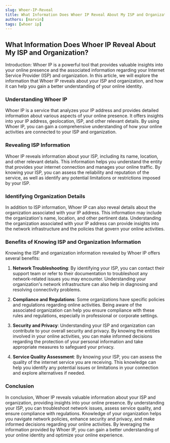 ```yaml
---
slug: Whoer-IP-Reveal
title: What Information Does Whoer IP Reveal About My ISP and Organization?
authors: [marvin]
tags: [whoer ip]
---
```


## **What Information Does Whoer IP Reveal About My ISP and Organization?**

Introduction:
Whoer IP is a powerful tool that provides valuable insights into your online presence and the associated information regarding your Internet Service Provider (ISP) and organization. In this article, we will explore the information that Whoer IP reveals about your ISP and organization, and how it can help you gain a better understanding of your online identity.

### **Understanding Whoer IP**

Whoer IP is a service that analyzes your IP address and provides detailed information about various aspects of your online presence. It offers insights into your IP address, geolocation, ISP, and other relevant details. By using Whoer IP, you can gain a comprehensive understanding of how your online activities are connected to your ISP and organization.

### **Revealing ISP Information**

Whoer IP reveals information about your ISP, including its name, location, and other relevant details. This information helps you understand the entity that provides your internet connection and manages your online traffic. By knowing your ISP, you can assess the reliability and reputation of the service, as well as identify any potential limitations or restrictions imposed by your ISP.

### **Identifying Organization Details**

In addition to ISP information, Whoer IP can also reveal details about the organization associated with your IP address. This information may include the organization's name, location, and other pertinent data. Understanding the organization associated with your IP address can provide insights into the network infrastructure and the policies that govern your online activities.

### **Benefits of Knowing ISP and Organization Information**

Knowing the ISP and organization information revealed by Whoer IP offers several benefits:

1. **Network Troubleshooting**: By identifying your ISP, you can contact their support team or refer to their documentation to troubleshoot any network-related issues you may encounter. Understanding your organization's network infrastructure can also help in diagnosing and resolving connectivity problems.

2. **Compliance and Regulations**: Some organizations have specific policies and regulations regarding online activities. Being aware of the associated organization can help you ensure compliance with these rules and regulations, especially in professional or corporate settings.

3. **Security and Privacy**: Understanding your ISP and organization can contribute to your overall security and privacy. By knowing the entities involved in your online activities, you can make informed decisions regarding the protection of your personal information and take appropriate measures to safeguard your privacy.

4. **Service Quality Assessment**: By knowing your ISP, you can assess the quality of the internet service you are receiving. This knowledge can help you identify any potential issues or limitations in your connection and explore alternatives if needed.

### **Conclusion**

In conclusion, Whoer IP reveals valuable information about your ISP and organization, providing insights into your online presence. By understanding your ISP, you can troubleshoot network issues, assess service quality, and ensure compliance with regulations. Knowledge of your organization helps you navigate network policies, enhance security and privacy, and make informed decisions regarding your online activities. By leveraging the information provided by Whoer IP, you can gain a better understanding of your online identity and optimize your online experience.
